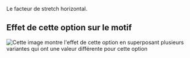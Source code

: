 Le facteur de stretch horizontal.

## Effet de cette option sur le motif

![Cette image montre l'effet de cette option en superposant plusieurs variantes qui ont une valeur différente pour cette option](shin_stretch_sample.svg "Effet de cette option sur le motif")
